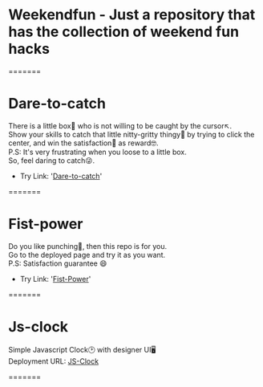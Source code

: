 
# Weekendfun - Just a repository that has the collection of weekend fun hacks
=======

# Dare-to-catch
There is a little box🔲 who is not willing to be caught by the cursor↖️. <br>Show your skills to catch that little nitty-gritty thingy💠 by trying to click the center, and win the satisfaction🥇 as reward🤓.<br>
P.S: It's very frustrating when you loose to a little box.<br> So, feel daring to catch😜. <br>
 - Try Link: '[Dare-to-catch](https://wonderful-platypus-b186de.netlify.app)'

=======
# Fist-power
  Do you like punching👊, then this repo is for you.<br>
Go to the deployed page and try it as you want. <br>
P.S: Satisfaction guarantee 😄
<br>
 - Try Link:  '[Fist-Power](https://romantic-jang-734583.netlify.app/)' <br>

=======
# Js-clock
Simple Javascript Clock🕑 with designer UI🖥️
<br>
Deployment URL: [JS-Clock](https://gracious-raman-0d0e91.netlify.app/)

=======


